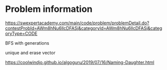 # Problem information

<https://swexpertacademy.com/main/code/problem/problemDetail.do?contestProbId=AWm8hNu6llcDFASj&categoryId=AWm8hNu6llcDFASj&categoryType=CODE>

BFS with generations

unique and erase vector

<https://coolwindjo.github.io/algoguru/2019/07/16/Naming-Daughter.html>
